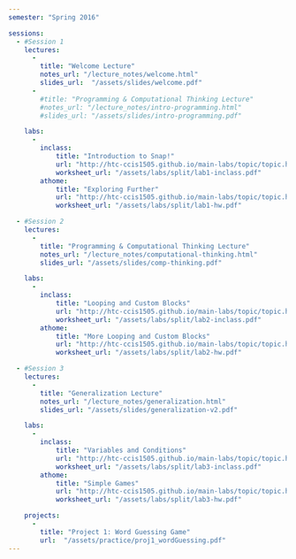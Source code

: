 ```yaml
---
semester: "Spring 2016"

sessions:
  - #Session 1
    lectures:
      -
        title: "Welcome Lecture"
        notes_url: "/lecture_notes/welcome.html"
        slides_url:  "/assets/slides/welcome.pdf"
      -
        #title: "Programming & Computational Thinking Lecture"
        #notes_url: "/lecture_notes/intro-programming.html"
        #slides_url: "/assets/slides/intro-programming.pdf"

    labs:
      -
        inclass:
            title: "Introduction to Snap!"
            url: "http://htc-ccis1505.github.io/main-labs/topic/topic.html?topic=htc_fund/intro_pair/1-introduction-v2.topic&course=htc_s16.html"
            worksheet_url: "/assets/labs/split/lab1-inclass.pdf"
        athome:
            title: "Exploring Further"
            url: "http://htc-ccis1505.github.io/main-labs/topic/topic.html?topic=htc_fund/intro_pair/1-intro-hw.topic&course=htc_s16.html"
            worksheet_url: "/assets/labs/split/lab1-hw.pdf"

  - #Session 2
    lectures:
      -
        title: "Programming & Computational Thinking Lecture"
        notes_url: "/lecture_notes/computational-thinking.html"
        slides_url: "/assets/slides/comp-thinking.pdf"

    labs:
      -
        inclass:
            title: "Looping and Custom Blocks"
            url: "http://htc-ccis1505.github.io/main-labs/topic/topic.html?topic=htc_fund/intro_pair/2-loops-blocks.topic&course=htc_s16.html"
            worksheet_url: "/assets/labs/split/lab2-inclass.pdf"
        athome:
            title: "More Looping and Custom Blocks"
            url: "http://htc-ccis1505.github.io/main-labs/topic/topic.html?topic=htc_fund/intro_pair/2-loops-blocks-hw.topic&course=htc_s16.html"
            worksheet_url: "/assets/labs/split/lab2-hw.pdf"

  - #Session 3
    lectures:
      -
        title: "Generalization Lecture"
        notes_url: "/lecture_notes/generalization.html"
        slides_url: "/assets/slides/generalization-v2.pdf"

    labs:
      -
        inclass:
            title: "Variables and Conditions"
            url: "http://htc-ccis1505.github.io/main-labs/topic/topic.html?topic=htc_fund/intro_pair/3-conditionals-v2.topic&course=htc_s16.html"
            worksheet_url: "/assets/labs/split/lab3-inclass.pdf"
        athome:
            title: "Simple Games"
            url: "http://htc-ccis1505.github.io/main-labs/topic/topic.html?topic=htc_fund/intro_pair/3-conditionals-hw.topic&course=htc_s16.html"
            worksheet_url: "/assets/labs/split/lab3-hw.pdf"

    projects:
      -
        title: "Project 1: Word Guessing Game"
        url:  "/assets/practice/proj1_wordGuessing.pdf"
---
```

